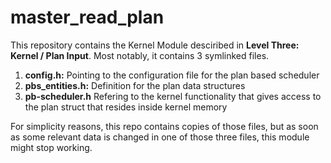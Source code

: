 # master_read_plan

This repository contains the Kernel Module desciribed in **Level Three: Kernel / Plan Input**. Most notably, it contains 3 symlinked files.

1. **config.h:** Pointing to the configuration file for the plan based scheduler
2. **pbs_entities.h:** Definition for the plan data structures
3. **pb-scheduler.h** Refering to the kernel functionality that gives access to the plan struct that resides inside kernel memory

For simplicity reasons, this repo contains copies of those files, but as soon as some relevant data is changed in one of those three files, this module might stop working.

